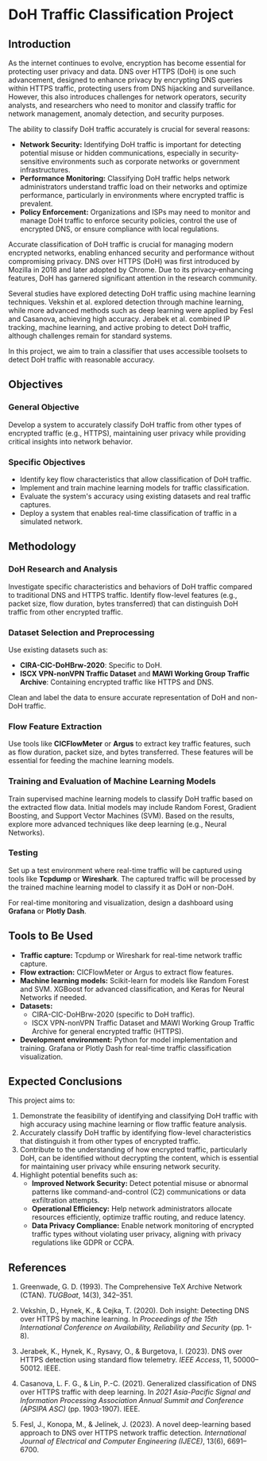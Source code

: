 # DoH Traffic Classification Project

## Introduction

As the internet continues to evolve, encryption has become essential for protecting user privacy and data. DNS over HTTPS (DoH) is one such advancement, designed to enhance privacy by encrypting DNS queries within HTTPS traffic, protecting users from DNS hijacking and surveillance. However, this also introduces challenges for network operators, security analysts, and researchers who need to monitor and classify traffic for network management, anomaly detection, and security purposes.

The ability to classify DoH traffic accurately is crucial for several reasons:

- **Network Security:** Identifying DoH traffic is important for detecting potential misuse or hidden communications, especially in security-sensitive environments such as corporate networks or government infrastructures.
- **Performance Monitoring:** Classifying DoH traffic helps network administrators understand traffic load on their networks and optimize performance, particularly in environments where encrypted traffic is prevalent.
- **Policy Enforcement:** Organizations and ISPs may need to monitor and manage DoH traffic to enforce security policies, control the use of encrypted DNS, or ensure compliance with local regulations.

Accurate classification of DoH traffic is crucial for managing modern encrypted networks, enabling enhanced security and performance without compromising privacy. DNS over HTTPS (DoH) was first introduced by Mozilla in 2018 and later adopted by Chrome. Due to its privacy-enhancing features, DoH has garnered significant attention in the research community.

Several studies have explored detecting DoH traffic using machine learning techniques. Vekshin et al. explored detection through machine learning, while more advanced methods such as deep learning were applied by Fesl and Casanova, achieving high accuracy. Jerabek et al. combined IP tracking, machine learning, and active probing to detect DoH traffic, although challenges remain for standard systems.

In this project, we aim to train a classifier that uses accessible toolsets to detect DoH traffic with reasonable accuracy.

## Objectives

### General Objective

Develop a system to accurately classify DoH traffic from other types of encrypted traffic (e.g., HTTPS), maintaining user privacy while providing critical insights into network behavior.

### Specific Objectives

- Identify key flow characteristics that allow classification of DoH traffic.
- Implement and train machine learning models for traffic classification.
- Evaluate the system's accuracy using existing datasets and real traffic captures.
- Deploy a system that enables real-time classification of traffic in a simulated network.

## Methodology

### DoH Research and Analysis

Investigate specific characteristics and behaviors of DoH traffic compared to traditional DNS and HTTPS traffic. Identify flow-level features (e.g., packet size, flow duration, bytes transferred) that can distinguish DoH traffic from other encrypted traffic.

### Dataset Selection and Preprocessing

Use existing datasets such as:
- **CIRA-CIC-DoHBrw-2020**: Specific to DoH.
- **ISCX VPN-nonVPN Traffic Dataset** and **MAWI Working Group Traffic Archive**: Containing encrypted traffic like HTTPS and DNS.

Clean and label the data to ensure accurate representation of DoH and non-DoH traffic.

### Flow Feature Extraction

Use tools like **CICFlowMeter** or **Argus** to extract key traffic features, such as flow duration, packet size, and bytes transferred. These features will be essential for feeding the machine learning models.

### Training and Evaluation of Machine Learning Models

Train supervised machine learning models to classify DoH traffic based on the extracted flow data. Initial models may include Random Forest, Gradient Boosting, and Support Vector Machines (SVM). Based on the results, explore more advanced techniques like deep learning (e.g., Neural Networks).

### Testing

Set up a test environment where real-time traffic will be captured using tools like **Tcpdump** or **Wireshark**. The captured traffic will be processed by the trained machine learning model to classify it as DoH or non-DoH. 

For real-time monitoring and visualization, design a dashboard using **Grafana** or **Plotly Dash**.

## Tools to Be Used

- **Traffic capture:** Tcpdump or Wireshark for real-time network traffic capture.
- **Flow extraction:** CICFlowMeter or Argus to extract flow features.
- **Machine learning models:** Scikit-learn for models like Random Forest and SVM. XGBoost for advanced classification, and Keras for Neural Networks if needed.
- **Datasets:** 
  - CIRA-CIC-DoHBrw-2020 (specific to DoH traffic).
  - ISCX VPN-nonVPN Traffic Dataset and MAWI Working Group Traffic Archive for general encrypted traffic (HTTPS).
- **Development environment:** Python for model implementation and training. Grafana or Plotly Dash for real-time traffic classification visualization.

## Expected Conclusions

This project aims to:

1. Demonstrate the feasibility of identifying and classifying DoH traffic with high accuracy using machine learning or flow traffic feature analysis.
2. Accurately classify DoH traffic by identifying flow-level characteristics that distinguish it from other types of encrypted traffic.
3. Contribute to the understanding of how encrypted traffic, particularly DoH, can be identified without decrypting the content, which is essential for maintaining user privacy while ensuring network security.
4. Highlight potential benefits such as:
   - **Improved Network Security:** Detect potential misuse or abnormal patterns like command-and-control (C2) communications or data exfiltration attempts.
   - **Operational Efficiency:** Help network administrators allocate resources efficiently, optimize traffic routing, and reduce latency.
   - **Data Privacy Compliance:** Enable network monitoring of encrypted traffic types without violating user privacy, aligning with privacy regulations like GDPR or CCPA.


## References

1. Greenwade, G. D. (1993). The Comprehensive TeX Archive Network (CTAN). *TUGBoat*, 14(3), 342–351.

2. Vekshin, D., Hynek, K., & Cejka, T. (2020). Doh insight: Detecting DNS over HTTPS by machine learning. In *Proceedings of the 15th International Conference on Availability, Reliability and Security* (pp. 1-8).

3. Jerabek, K., Hynek, K., Rysavy, O., & Burgetova, I. (2023). DNS over HTTPS detection using standard flow telemetry. *IEEE Access*, 11, 50000–50012. IEEE.

4. Casanova, L. F. G., & Lin, P.-C. (2021). Generalized classification of DNS over HTTPS traffic with deep learning. In *2021 Asia-Pacific Signal and Information Processing Association Annual Summit and Conference (APSIPA ASC)* (pp. 1903-1907). IEEE.

5. Fesl, J., Konopa, M., & Jelínek, J. (2023). A novel deep-learning based approach to DNS over HTTPS network traffic detection. *International Journal of Electrical and Computer Engineering (IJECE)*, 13(6), 6691–6700.
